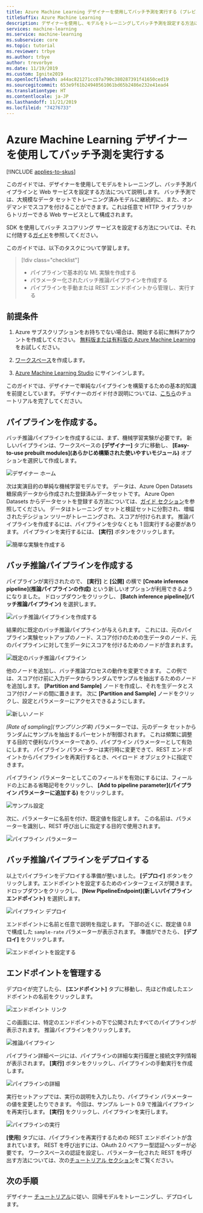 ```yaml
---
title: Azure Machine Learning デザイナーを使用してバッチ予測を実行する (プレビュー)
titleSuffix: Azure Machine Learning
description: デザイナーを使用し、モデルをトレーニングしてバッチ予測を設定する方法について説明します。 HTTP ライブラリからトリガーできる、パラメーター化された Web サービスとしてパイプラインをデプロイします。
services: machine-learning
ms.service: machine-learning
ms.subservice: core
ms.topic: tutorial
ms.reviewer: trbye
ms.author: trbye
author: trevorbye
ms.date: 11/19/2019
ms.custom: Ignite2019
ms.openlocfilehash: a44ac821271cc07a790c380287391f41650ced19
ms.sourcegitcommit: 653e9f61b24940561061bd65b2486e232e41ead4
ms.translationtype: HT
ms.contentlocale: ja-JP
ms.lasthandoff: 11/21/2019
ms.locfileid: "74276733"
---
```

# <a name="run-batch-predictions-using-azure-machine-learning-designer"></a>Azure Machine Learning デザイナーを使用してバッチ予測を実行する
[!INCLUDE [applies-to-skus](../../../includes/aml-applies-to-basic-enterprise-sku.md)]

このガイドでは、デザイナーを使用してモデルをトレーニングし、バッチ予測パイプラインと Web サービスを設定する方法について説明します。 バッチ予測では、大規模なデータ セットでトレーニング済みモデルに継続的に、また、オンデマンドでスコアを付けることができます。これは任意で HTTP ライブラリからトリガーできる Web サービスとして構成されます。 

SDK を使用してバッチ スコアリング サービスを設定する方法については、それに付随する[ガイド](how-to-run-batch-predictions.md)を参照してください。

このガイドでは、以下のタスクについて学習します。

> [!div class="checklist"]
> * パイプラインで基本的な ML 実験を作成する
> * パラメーター化されたバッチ推論パイプラインを作成する
> * パイプラインを手動または REST エンドポイントから管理し、実行する

## <a name="prerequisites"></a>前提条件

1. Azure サブスクリプションをお持ちでない場合は、開始する前に無料アカウントを作成してください。 [無料版または有料版の Azure Machine Learning](https://aka.ms/AMLFree) をお試しください。

1. [ワークスペース](tutorial-1st-experiment-sdk-setup.md)を作成します。

1. [Azure Machine Learning Studio](https://ml.azure.com/) にサインインします。

このガイドでは、デザイナーで単純なパイプラインを構築するための基本的知識を前提としています。 デザイナーのガイド付き説明については、[こちら](tutorial-designer-automobile-price-train-score.md)のチュートリアルを完了してください。 

## <a name="create-a-pipeline"></a>パイプラインを作成する。

バッチ推論パイプラインを作成するには、まず、機械学習実験が必要です。 新しいパイプラインは、ワークスペースの **[デザイナー]** タブに移動し、 **[Easy-to-use prebuilt modules]\(あらかじめ構築された使いやすいモジュール\)** オプションを選択して作成します。

![デザイナー ホーム](media/how-to-run-batch-predictions-designer/designer-batch-scoring-1.png)

次は実演目的の単純な機械学習モデルです。 データは、Azure Open Datasets 糖尿病データから作成された登録済みデータセットです。 Azure Open Datasets からデータセットを登録する方法については、[ガイド セクション](how-to-create-register-datasets.md#create-datasets-with-azure-open-datasets)を参照してください。 データはトレーニング セットと検証セットに分割され、増幅されたデシジョン ツリーがトレーニングされ、スコアが付けられます。 推論パイプラインを作成するには、パイプラインを少なくとも 1 回実行する必要があります。 パイプラインを実行するには、 **[実行]** ボタンをクリックします。

![簡単な実験を作成する](media/how-to-run-batch-predictions-designer/designer-batch-scoring-2.png)

## <a name="create-a-batch-inference-pipeline"></a>バッチ推論パイプラインを作成する

パイプラインが実行されたので、 **[実行]** と **[公開]** の横で **[Create inference pipeline]\(推論パイプラインの作成\)** という新しいオプションが利用できるようになりました。 ドロップダウンをクリックし、 **[Batch inference pipeline]\(バッチ推論パイプライン\)** を選択します。

![バッチ推論パイプラインを作成する](media/how-to-run-batch-predictions-designer/designer-batch-scoring-5.png)

結果的に既定のバッチ推論パイプラインが与えられます。 これには、元のパイプライン実験セットアップのノード、スコア付けのための生データのノード、元のパイプラインに対して生データにスコアを付けるためのノードが含まれます。

![既定のバッチ推論パイプライン](media/how-to-run-batch-predictions-designer/designer-batch-scoring-6.png)

他のノードを追加し、バッチ推論プロセスの動作を変更できます。 この例では、スコア付け前に入力データからランダムでサンプルを抽出するためのノードを追加します。 **[Partition and Sample]** ノードを作成し、それを生データとスコア付けノードの間に置きます。 次に **[Partition and Sample]** ノードをクリックし、設定とパラメーターにアクセスできるようにします。

![新しいノード](media/how-to-run-batch-predictions-designer/designer-batch-scoring-7.png)

*[Rate of sampling]\(サンプリング率\)* パラメーターでは、元のデータ セットからランダムにサンプルを抽出するパーセントが制御されます。 これは頻繁に調整する目的で便利なパラメーターであり、パイプライン パラメーターとして有効にします。 パイプライン パラメーターは実行時に変更できて、REST エンドポイントからパイプラインを再実行するとき、ペイロード オブジェクトに指定できます。 

パイプライン パラメーターとしてこのフィールドを有効にするには、フィールドの上にある省略記号をクリックし、 **[Add to pipeline parameter]\(パイプライン パラメーターに追加する\)** をクリックします。 

![サンプル設定](media/how-to-run-batch-predictions-designer/designer-batch-scoring-8.png)

次に、パラメーターに名前を付け、既定値を指定します。 この名前は、パラメーターを識別し、REST 呼び出しに指定する目的で使用されます。

![パイプライン パラメーター](media/how-to-run-batch-predictions-designer/designer-batch-scoring-9.png)

## <a name="deploy-batch-inferencing-pipeline"></a>バッチ推論パイプラインをデプロイする

以上でパイプラインをデプロイする準備が整いました。 **[デプロイ]** ボタンをクリックします。エンドポイントを設定するためのインターフェイスが開きます。 ドロップダウンをクリックし、 **[New PipelineEndpoint]\(新しいパイプライン エンドポイント\)** を選択します。

![パイプライン デプロイ](media/how-to-run-batch-predictions-designer/designer-batch-scoring-10.png)

エンドポイントに名前と任意で説明を指定します。 下部の近くに、既定値 0.8 で構成した `sample-rate` パラメーターが表示されます。 準備ができたら、 **[デプロイ]** をクリックします。

![エンドポイントを設定する](media/how-to-run-batch-predictions-designer/designer-batch-scoring-11.png)

## <a name="manage-endpoints"></a>エンドポイントを管理する 

デプロイが完了したら、 **[エンドポイント]** タブに移動し、先ほど作成したエンドポイントの名前をクリックします。

![エンドポイント リンク](media/how-to-run-batch-predictions-designer/designer-batch-scoring-12.png)

この画面には、特定のエンドポイントの下で公開されたすべてのパイプラインが表示されます。 推論パイプラインをクリックします。

![推論パイプライン](media/how-to-run-batch-predictions-designer/designer-batch-scoring-13.png)

パイプライン詳細ページには、パイプラインの詳細な実行履歴と接続文字列情報が表示されます。 **[実行]** ボタンをクリックし、パイプラインの手動実行を作成します。

![パイプラインの詳細](media/how-to-run-batch-predictions-designer/designer-batch-scoring-14.png)

実行セットアップでは、実行の説明を入力したり、パイプライン パラメーターの値を変更したりできます。 今回は、サンプル レート 0.9 で推論パイプラインを再実行します。 **[実行]** をクリックし、パイプラインを実行します。

![パイプラインの実行](media/how-to-run-batch-predictions-designer/designer-batch-scoring-15.png)

**[使用]** タブには、パイプラインを再実行するための REST エンドポイントが含まれています。 REST を呼び出すには、OAuth 2.0 ベアラー型認証ヘッダーが必要です。 ワークスペースの認証を設定し、パラメーター化された REST を呼び出す方法については、次の[チュートリアル セクション](tutorial-pipeline-batch-scoring-classification.md#publish-and-run-from-a-rest-endpoint)をご覧ください。

## <a name="next-steps"></a>次の手順

デザイナー [チュートリアル](tutorial-designer-automobile-price-train-score.md)に従い、回帰モデルをトレーニングし、デプロイします。
